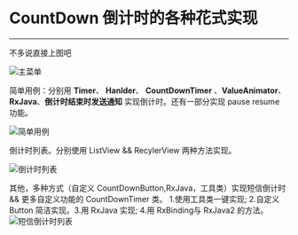 # CountDown 倒计时的各种花式实现

---
不多说直接上图吧

![主菜单][1]

简单用例：分别用 **Timer**、 **Hanlder**、 **CountDownTimer** 、**ValueAnimator**、 **RxJava**、**倒计时结束时发送通知** 实现倒计时。还有一部分实现 pause resume 功能。

![简单用例][2]

倒计时列表。分别使用 ListView && RecylerView 两种方法实现。

![倒计时列表][3]

其他，多种方式（自定义 CountDownButton,RxJava，工具类）实现短信倒计时 && 更多自定义功能的 CountDownTimer 类。
1.使用工具类一键实现; 2.自定义 Button 简洁实现。3.用 RxJava 实现; 4.用 RxBinding与 RxJava2 的方法。
![短信倒计时列表][4]


  [1]: http://oihnadz1x.bkt.clouddn.com/countdown_menu.png?imageView2/3/w/360/h/640/interlace/1
  [2]: http://oihnadz1x.bkt.clouddn.com/countTime_github_02?imageView2/3/w/360/h/640/interlace/1
  [3]: http://oihnadz1x.bkt.clouddn.com/countdown_recylerview.png?imageView2/3/w/360/h/640/interlace/1
  [4]: http://oihnadz1x.bkt.clouddn.com/countdown_sms.png?imageView2/3/w/360/h/640/interlace/1
